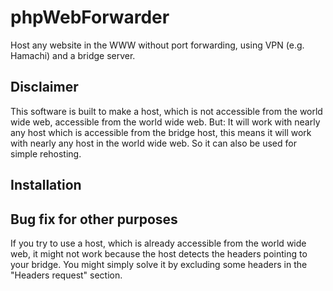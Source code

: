 # phpWebForwarder
Host any website in the WWW without port forwarding, using VPN (e.g. Hamachi) and a bridge server.

## Disclaimer ##

This software is built to make a host, which is not accessible from the world wide web, accessible from the world wide web.
But: It will work with nearly any host which is accessible from the bridge host, this means it will work with nearly any host in the world wide web.
So it can also be used for simple rehosting.

## Installation ## 



## Bug fix for other purposes ##

If you try to use a host, which is already accessible from the world wide web, it might not work because the host detects the headers pointing to your bridge.
You might simply solve it by excluding some headers in the "Headers request" section.
